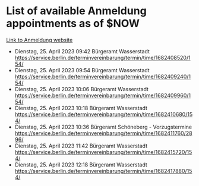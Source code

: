# List of available Anmeldung appointments as of $NOW
[Link to Anmeldung website](https://service.berlin.de/terminvereinbarung/termin/tag.php?termin=1&anliegen[]=120686&dienstleisterlist=122210,122217,327316,122219,327312,122227,327314,122231,327346,122243,327348,122254,122252,329742,122260,329745,122262,329748,122271,327278,122273,327274,122277,327276,330436,122280,327294,122282,327290,122284,327292,122291,327270,122285,327266,122286,327264,122296,327268,150230,329760,122297,327286,122294,327284,122312,329763,122314,329775,122304,327330,122311,327334,122309,327332,317869,122281,327352,122279,329772,122283,122276,327324,122274,327326,122267,329766,122246,327318,122251,327320,122257,327322,122208,327298,122226,327300&herkunft=http%3A%2F%2Fservice.berlin.de%2Fdienstleistung%2F120686%2F)
- Dienstag, 25. April 2023 09:42 Bürgeramt Wasserstadt https://service.berlin.de/terminvereinbarung/termin/time/1682408520/154/
- Dienstag, 25. April 2023 09:54 Bürgeramt Wasserstadt https://service.berlin.de/terminvereinbarung/termin/time/1682409240/154/
- Dienstag, 25. April 2023 10:06 Bürgeramt Wasserstadt https://service.berlin.de/terminvereinbarung/termin/time/1682409960/154/
- Dienstag, 25. April 2023 10:18 Bürgeramt Wasserstadt https://service.berlin.de/terminvereinbarung/termin/time/1682410680/154/
- Dienstag, 25. April 2023 10:36 Bürgeramt Schöneberg - Vorzugstermine https://service.berlin.de/terminvereinbarung/termin/time/1682411760/2896/
- Dienstag, 25. April 2023 11:42 Bürgeramt Wasserstadt https://service.berlin.de/terminvereinbarung/termin/time/1682415720/154/
- Dienstag, 25. April 2023 12:18 Bürgeramt Wasserstadt https://service.berlin.de/terminvereinbarung/termin/time/1682417880/154/
